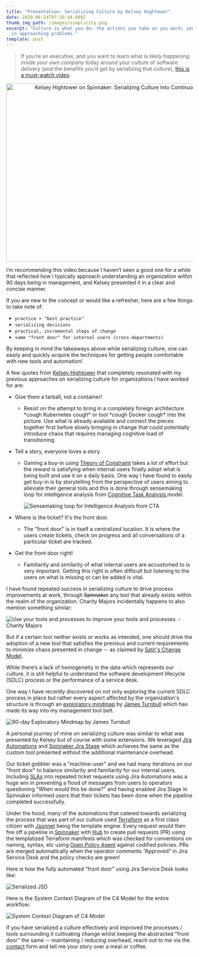 ```yaml
---
title: "Presentation: Serializing Culture by Kelsey Hightower"
date: 2020-06-24T07:30:44.608Z
thumb_img_path: /images/simplicity.png
excerpt: "Culture is what you do: the actions you take as you work; your steps
  in approaching problems."
template: post
---
```

> If you’re an executive, and you want to learn what is *likely happening inside your own company* today around your culture of software delivery (and the benefits you’d get by serializing that culture), [this is a must-watch video](https://www.youtube.com/watch?v=d_lFZtlM5KI).

<div style="text-align:center"><a href="https://www.youtube.com/watch?v=d_lFZtlM5KI"><img src="https://img.youtube.com/vi/d_lFZtlM5KI/0.jpg" style="width:640px; height:480px" title="Kelsey Hightower on Spinnaker: Serializing Culture Into Continuous Delivery"></a></div>

I’m recommending this video because I haven’t seen a good one for a while that reflected how I typically approach understanding an organization within 90 days being in management, and Kelsey presented it in a clear and concise manner.

If you are new to the concept or would like a refresher, here are a few things to take note of:

* `practice > "best practice"`
* `serializing decisions`
* `practical, incremental steps of change`
* `same "front door" for internal users (cross-departments)`

By keeping in mind the takeaways above while serializing culture, one can easily and quickly acquire the techniques for getting people comfortable with new tools and automation!

A few quotes from [Kelsey Hightower](https://twitter.com/kelseyhightower) that completely resonated with my previous approaches on serializing culture for organizations I have worked for are:

* Give them a tarball, not a container!

  * Resist on the attempt to bring in a completely foreign architecture \*cough Kubernetes cough\* or tool \*cough Docker cough\* into the picture. Use what is already available and connect the pieces together first before slowly bringing in change that could potentially introduce chaos that requires managing cognitive load of transitioning.
* Tell a story, everyone loves a story.

  * Gaining a buy-in using [Theory of Constraint](https://www.leanproduction.com/theory-of-constraints.html) takes a lot of effort but the reward is satisfying when internal users finally adopt what is being built and use it on a daily basis. One way I have found to easily get buy-in is by storytelling from the perspective of users aiming to alleviate their general toils and this is done through sensemaking loop for intelligence analysis from [Cognitive Task Analysis ](http://www.nwlink.com/~donclark/hrd/isd/cognitive-task-analysis.html)model.

    ![](/images/img_4321.jpg "Sensemaking loop for Intelligence Analysis from CTA")
* Where is the ticket? It's the front door.

  * The "front door" is in itself a centralized location. It is where the users create tickets, check on progress and all conversations of a particular ticket are tracked. 
* Get the front door right!

  * Familiarity and similarity of what internal users are accustomed to is very important. Getting this right is often difficult but listening to the users on what is missing or can be added is vital.

I have found repeated success in serializing culture to drive process improvements at work, [](https://support.atlassian.com/jira-software-cloud/docs/view-and-understand-the-control-chart/)through <strike>Spinnaker</strike> any tool that already exists within the realm of the organization. Charity Majors incidentally happens to also mention something similar:

![](/images/screenshot-2020-08-18-at-3.11.08-am.png "Use your tools and processes to improve your tools and processes. - Charity Majors")

But if a certain tool neither exists or works as intended, one should drive the adoption of a new tool that satisfies the previous and current requirements to minimize chaos presented in change -- as claimed by [Satir's Change Model](http://dhemery.com/articles/managing_yourself_through_change/).

While there’s a lack of homogeneity in the data which represents our culture, it is still helpful to understand the software development lifecycle (SDLC) process or the performance of a service desk. 

One way I have recently discovered on not only exploring the current SDLC process in place but rather every aspect affected by the organization's structure is through an [exploratory mindmap](https://www.kartar.net/2020/07/vpe-and-cto-the-first-90-days/) by [James Turnbull](https://twitter.com/kartar) which has made its way into my management tool belt.

![](/images/exploring-roadmap.svg "90-day Exploratory Mindmap by James Turnbull")

A personal journey of mine on serializing culture was similar to what was presented by Kelsey but of course with some extensions. We leveraged [Jira Automations](https://www.atlassian.com/software/jira/features/automation) and [Spinnaker Jira Stage](https://www.armory.io/blog/new-spinnaker-jira-stage/) which achieves the same as the custom tool presented without the additional maintenance overhead. 

Our ticket gobbler was a "machine-user" and we had many iterations on our "front door" to balance similarity and familiarity for our internal users. Including [SLAs](https://en.wikipedia.org/wiki/Service-level_agreement) into repeated ticket requests using Jira Automations was a huge win in preventing a flood of messages from users to operators questioning "When would this be done?" and having enabled Jira Stage in Spinnaker informed users that their tickets has been done when the pipeline completed successfully.

Under the hood, many of the automations that catered towards serializing the process that was part of our culture used [Terraform](https://www.terraform.io/) as a first class citizen with [Jsonnet](https://jsonnet.org/) being the template engine. Every request would then fire off a pipeline in [Spinnaker](https://spinnaker.io/) with [Hub](https://hub.github.com/) to create pull requests (PR) using the templatized Terraform manifests which was checked for conventions on naming, syntax, etc using [Open Policy Agent](https://www.openpolicyagent.org/) against codified policies. PRs are merged automatically when the operator comments “Approved” in Jira Service Desk and the policy checks are green!

Here is how the fully automated “front door” using Jira Service Desk looks like:

![](/images/screenshot-2020-08-19-at-2.00.10-pm.png "Serialized JSD")

Here is the System Context Diagram of the C4 Model for the entire workflow:

![](/images/screenshot-2020-08-20-at-2.36.20-am.png "System Context Diagram of C4 Model")

If you have serialized a culture effectively and improved the processes / tools surrounding it cultivating change whilst keeping the abstracted "front door" the same -- maintaining / reducing overhead, reach out to me via the [contact](https://thebility.engineer/contact/) form and tell me your story over a meal or coffee.